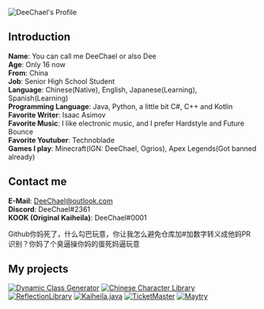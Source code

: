 ![DeeChael's Profile](https://github-readme-stats.vercel.app/api?username=DeeChael&show_icons=true&theme=radical)
## Introduction
**Name**: You can call me DeeChael or also Dee\
**Age**: Only 16 now\
**From**: China\
**Job**: Senior High School Student\
**Language**: Chinese(Native), English, Japanese(Learning), Spanish(Learning)\
**Programming Language**: Java, Python, a little bit C#, C++ and Kotlin\
**Favorite Writer**: Isaac Asimov\
**Favorite Music**: I like electronic music, and I prefer Hardstyle and Future Bounce\
**Favorite Youtuber**: Technoblade\
**Games I play**: Minecraft(IGN: DeeChael, Ogrios), Apex Legends(Got banned already)

## Contact me
**E-Mail**: DeeChael@outlook.com\
**Discord**: DeeChael#2361\
**KOOK (Original Kaiheila)**: DeeChael\#0001

Github你妈死了，什么勾巴玩意，你让我怎么避免仓库加#加数字转义成他妈PR识别？你妈了个臭逼操你妈的蛋死妈逼玩意

## My projects
[![Dynamic Class Generator](https://github-readme-stats.vercel.app/api/pin/?username=DeeChael&repo=DynamicClassGenerator&theme=radical)](https://github.com/DeeChael/DynamicClassGenerator)
[![Chinese Character Library](https://github-readme-stats.vercel.app/api/pin/?username=DeeChael&repo=ChineseCharacterLibrary&theme=radical)](https://github.com/DeeChael/ChineseCharacterLibrary)
[![ReflectionLibrary](https://github-readme-stats.vercel.app/api/pin/?username=DeeChael&repo=ReflectionLibrary&theme=radical)](https://github.com/DeeChael/ReflectionLibrary)
[![Kaiheila.java](https://github-readme-stats.vercel.app/api/pin/?username=DeeChael&repo=Kaiheila.java&theme=radical)](https://github.com/DeeChael/Kaiheila.java)
[![TicketMaster](https://github-readme-stats.vercel.app/api/pin/?username=DeeChael&repo=TicketMaster&theme=radical)](https://github.com/DeeChael/TicketMaster)
[![Maytry](https://github-readme-stats.vercel.app/api/pin/?username=DeeChael&repo=Maytry&theme=radical)](https://github.com/DeeChael/Maytry)
